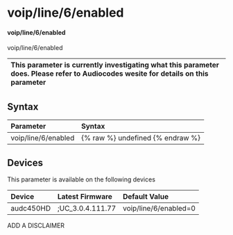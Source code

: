 ﻿---
description: voip/line/6/enabled
search: false
---

# voip/line/6/enabled

#### voip/line/6/enabled

voip/line/6/enabled


| This parameter is currently investigating what this parameter does. Please refer to Audiocodes wesite for details on this parameter | 
| :--- |

## Syntax
| Parameter | Syntax |
| :--- | :--- |
|voip/line/6/enabled | {% raw %} undefined {% endraw %}|

## Devices
This parameter is available on the following devices

| Device | Latest Firmware | Default Value |
|:---|:---|:---|
| audc450HD | ;UC_3.0.4.111.77 | voip/line/6/enabled=0 

ADD A DISCLAIMER
